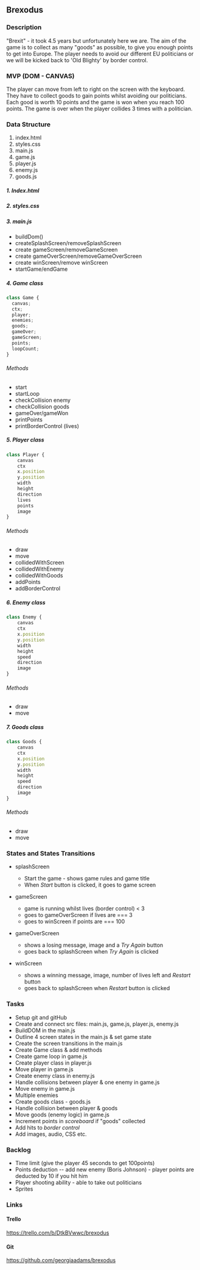## Brexodus

### Description

"Brexit" - it took 4.5 years but unfortunately here we are. The aim of the game is to collect as many "goods" as possible, to give you enough points to get into Europe. The player needs to avoid our different EU politicians or we will be kicked back to 'Old Blighty' by border control.

### MVP (DOM - CANVAS)

The player can move from left to right on the screen with the keyboard. They have to collect goods to gain points whilst avoiding our politicians. Each good is worth 10 points and the game is won when you reach 100 points. The game is over when the player collides 3 times with a politician.

### Data Structure

1. index.html
2. styles.css
3. main.js
4. game.js
5. player.js
6. enemy.js
7. goods.js

##### 1. Index.html

##### 2. styles.css

##### 3. main.js

- buildDom()
- createSplashScreen/removeSplashScreen
- create gameScreen/removeGameScreen
- create gameOverScreen/removeGameOverScreen
- create winScreen/remove winScreen
- startGame/endGame

##### 4. Game class

```javascript
class Game {
  canvas;
  ctx;
  player;
  enemies;
  goods;
  gameOver;
  gameScreen;
  points;
  loopCount;
}
```

###### Methods

- start
- startLoop
- checkCollision enemy
- checkCollision goods
- gameOver/gameWon
- printPoints
- printBorderControl (lives)

##### 5. Player class

```js
class Player {
    canvas
    ctx
    x.position
    y.position
    width
    height
    direction
    lives
    points
    image
}
```

###### Methods

- draw
- move
- collidedWithScreen
- collidedWithEnemy
- collidedWithGoods
- addPoints
- addBorderControl

##### 6. Enemy class

```js
class Enemy {
    canvas
    ctx
    x.position
    y.position
	width
	height
    speed
    direction
    image
}
```

###### Methods

- draw
- move

##### 7. Goods class

```js
class Goods {
    canvas
    ctx
    x.position
    y.position
    width
    height
    speed
    direction
    image
}
```

###### Methods

- draw
- move

### States and States Transitions

- splashScreen

  - Start the game - shows game rules and game title
  - When _Start_ button is clicked, it goes to game screen

- gameScreen

  - game is running whilst lives (border control) < 3
  - goes to gameOverScreen if lives are === 3
  - goes to winScreen if points are === 100

- gameOverScreen

  - shows a losing message, image and a _Try Again_ button
  - goes back to splashScreen when _Try Again_ is clicked

- winScreen

  - shows a winning message, image, number of lives left and _Restart_ button
  - goes back to splashScreen when _Restart_ button is clicked

### Tasks

- Setup git and gitHub
- Create and connect src files: main.js, game.js, player.js, enemy.js
- BuildDOM in the main.js
- Outline 4 screen states in the main.js & set game state
- Create the screen transitions in the main.js
- Create Game class & add methods
- Create game loop in game.js
- Create player class in player.js
- Move player in game.js
- Create enemy class in enemy.js
- Handle collisions between player & one enemy in game.js
- Move enemy in game.js
- Multiple enemies
- Create goods class - goods.js
- Handle collision between player & goods
- Move goods (enemy logic) in game.js
- Increment points in _scoreboard_ if "goods" collected
- Add hits to _border control_
- Add images, audio, CSS etc.

### Backlog

- Time limit (give the player 45 seconds to get 100points)
- Points deduction -- add new enemy (Boris Johnson) - player points are deducted by 10 if you hit him
- Player shooting ability - able to take out politicians
- Sprites

### Links

#### Trello

https://trello.com/b/DtkBVwwc/brexodus

#### Git

https://github.com/georgiaadams/brexodus
